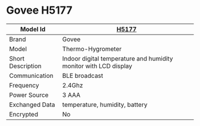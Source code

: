 # Govee H5177

|Model Id|[H5177](https://github.com/theengs/decoder/blob/development/src/devices/H5102_json.h)|
|-|-|
|Brand|Govee|
|Model|Thermo-Hygrometer|
|Short Description|Indoor digital temperature and humidity monitor with LCD display|
|Communication|BLE broadcast|
|Frequency|2.4Ghz|
|Power Source|3 AAA|
|Exchanged Data|temperature, humidity, battery|
|Encrypted|No|
